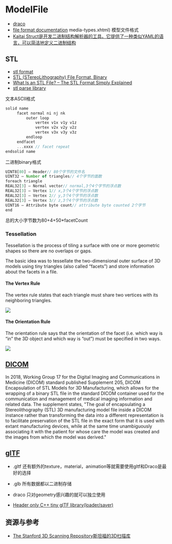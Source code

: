 # ModelFile

- [draco](/cg/library/draco.md)
- [file format documentation](https://docs.fileformat.com/)
media-types.xhtml)
模型文件格式
- [Kaitai Struct是开发二进制结构解析器的工具。它提供了一种类似YAML的语言，可以简洁地定义二进制结构](http://kaitai.io/#what-is-it)

## STL

- [stl format](http://www.fabbers.com/tech/STL_Format)
- [STL (STereoLithography) File Format, Binary](https://www.loc.gov/preservation/digital/formats/fdd/fdd000505.shtml)
- [What Is an STL File? – The STL Format Simply Explained](https://all3dp.com/1/stl-file-format-3d-printing/)
- [stl parse library](http://formats.kaitai.io/stl/javascript.html)

文本ASCII格式
```js
solid name
     facet normal ni nj nk
         outer loop
             vertex v1x v1y v1z
             vertex v2x v2y v2z
             vertex v3x v3y v3z
         endloop
     endfacet
     ...xxxx // facet repeat
endsolid name
```
二进制binary格式
```js
UINT8[80] – Header// 80个字节的文件名
UINT32 – Number of triangles// 4个字节的面数
foreach triangle
REAL32[3] – Normal vector// normal,3个4个字节的浮点数
REAL32[3] – Vertex 1// x,3个4个字节的浮点数
REAL32[3] – Vertex 2// y,3个4个字节的浮点数
REAL32[3] – Vertex 3// z,3个4个字节的浮点数
UINT16 – Attribute byte count// attribute byte counted 2个字节
end
```
总的大小字节数为80+4+50*facetCount

### Tessellation

Tessellation is the process of tiling a surface with one or more geometric shapes so there are no overlaps or gaps. 

The basic idea was to tessellate the two-dimensional outer surface of 3D models using tiny triangles (also called “facets”) and store information about the facets in a file.

#### The Vertex Rule

The vertex rule states that each triangle must share two vertices with its neighboring triangles.

![](../images/cg/stl-valid-and-invalid-tessellation.png)

#### The Orientation Rule
The orientation rule says that the orientation of the facet (i.e. which way is “in” the 3D object and which way is “out”) must be specified in two ways.

![](../images/cg/stl-orientation-%20of-the-facet.png)

## [DICOM](https://dicom.nema.org/medical/dicom/final/sup205_ft_DICOM_Encapsulation_of_STL_Models_for_3D_Manufacturing.pdf)

In 2018, Working Group 17 for the Digital Imaging and Communications in Medicine (DICOM) standard published Supplement 205, DICOM Encapsulation of STL Models for 3D Manufacturing, which allows for the wrapping of a binary STL file in the standard DICOM container used for the communication and management of medical imaging information and related data. The supplement states, "The goal of encapsulating a Stereolithography (STL) 3D manufacturing model file inside a DICOM instance rather than transforming the data into a different representation is to facilitate preservation of the STL file in the exact form that it is used with extant manufacturing devices, while at the same time unambiguously associating it with the patient for whose care the model was created and the images from which the model was derived."

## [glTF](https://github.com/KhronosGroup/glTF)

- .gltf 还有额外的texture，material，animation等就需要使用gltf和Draco是最好的选择
- .glb 所有数据都以二进制存储
- draco 只对geometry感兴趣的就可以独立使用


- [Header only C++ tiny glTF library(loader/saver)](https://github.com/syoyo/tinygltf)



## 资源与参考

- [The Stanford 3D Scanning Repository斯坦福的3D扫描库](https://graphics.stanford.edu/data/3Dscanrep/)